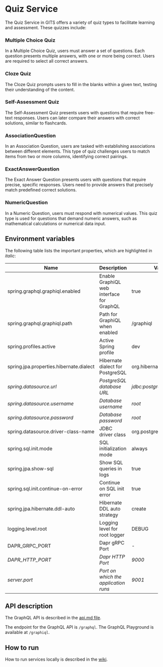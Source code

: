 # Quiz Service



The Quiz Service in GITS offers a variety of quiz types to facilitate learning and assessment. These quizzes include:

### Multiple Choice Quiz

In a Multiple Choice Quiz, users must answer a set of questions. Each question presents multiple answers, with one or more being correct. Users are required to select all correct answers.

### Cloze Quiz

The Cloze Quiz prompts users to fill in the blanks within a given text, testing their understanding of the content.

### Self-Assessment Quiz

The Self-Assessment Quiz presents users with questions that require free-text responses. Users can later compare their answers with correct solutions, similar to flashcards.

### AssociationQuestion

In an Association Question, users are tasked with establishing associations between different elements. This type of quiz challenges users to match items from two or more columns, identifying correct pairings.

### ExactAnswerQuestion

The Exact Answer Question presents users with questions that require precise, specific responses. Users need to provide answers that precisely match predefined correct solutions.

### NumericQuestion

In a Numeric Question, users must respond with numerical values. This quiz type is used for questions that demand numeric answers, such as mathematical calculations or numerical data input.

## Environment variables
The following table lists the important properties, which are highlighted in *italic*:

| Name                                      | Description                               | Value in Dev Environment                           | Value in Prod Environment                                              |
|-------------------------------------------|-------------------------------------------|----------------------------------------------------|------------------------------------------------------------------------|
| spring.graphql.graphiql.enabled           | Enable GraphiQL web interface for GraphQL | true                                               | true                                                                   |
| spring.graphql.graphiql.path              | Path for GraphiQL when enabled            | /graphiql                                          | /graphiql                                                              |
| spring.profiles.active                    | Active Spring profile                     | dev                                                | prod                                                                   |
| spring.jpa.properties.hibernate.dialect   | Hibernate dialect for PostgreSQL          | org.hibernate.dialect.PostgreSQLDialect**          | org.hibernate.dialect.PostgreSQLDialect                                |
| *spring.datasource.url*                   | *PostgreSQL database URL*                 | *jdbc:postgresql://localhost:9032/quiz_service* | *jdbc:postgresql://quiz-service-db-postgresql:5432/quiz-service* |
| *spring.datasource.username*              | *Database username*                       | *root*                                             | *gits*                                                                 |
| *spring.datasource.password*              | *Database password*                       | *root*                                             | *secret*                                                               |
| spring.datasource.driver-class-name       | JDBC driver class                         | org.postgresql.Driver                              | org.postgresql.Driver                                                  |
| spring.sql.init.mode                      | SQL initialization mode                   | always                                             | always                                                                 |
| spring.jpa.show-sql                       | Show SQL queries in logs                  | true                                               | true                                                                   |
| spring.sql.init.continue-on-error         | Continue on SQL init error                | true                                               | true                                                                   |
| spring.jpa.hibernate.ddl-auto             | Hibernate DDL auto strategy               | create                                             | update                                                                 |
| logging.level.root                      | Logging level for root logger             | DEBUG                                                | -                                                                      |
| DAPR_GRPC_PORT                            | Dapr gRPC Port                            | -                                                  | 50001                                                                  |
| *DAPR_HTTP_PORT*                          | *Dapr HTTP Port*                          | *9000*                                             | *3500*                                                                 |
| *server.port*                             | *Port on which the application runs*      | *9001*                                             | *9001*                                                                 |
## API description

The GraphQL API is described in the [api.md file](api.md).

The endpoint for the GraphQL API is `/graphql`. The GraphQL Playground is available at `/graphiql`.

## How to run

How to run services locally is described in
the [wiki](https://gits-enpro.readthedocs.io/en/latest/dev-manuals/backend/get-started.html).

